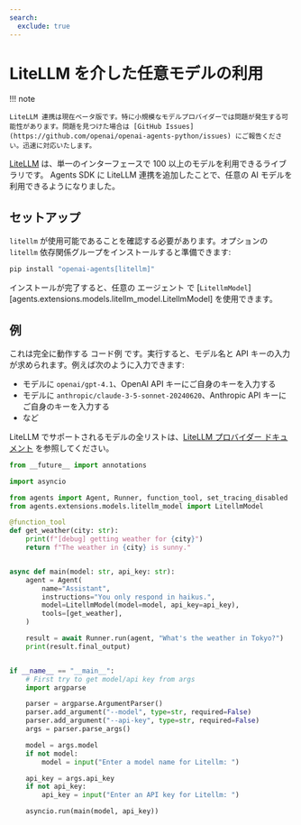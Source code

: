 ```yaml
---
search:
  exclude: true
---
```

# LiteLLM を介した任意モデルの利用

!!! note

    LiteLLM 連携は現在ベータ版です。特に小規模なモデルプロバイダーでは問題が発生する可能性があります。問題を見つけた場合は [GitHub Issues](https://github.com/openai/openai-agents-python/issues) にご報告ください。迅速に対応いたします。

[LiteLLM](https://docs.litellm.ai/docs/) は、単一のインターフェースで 100 以上のモデルを利用できるライブラリです。 Agents SDK に LiteLLM 連携を追加したことで、任意の AI モデルを利用できるようになりました。

## セットアップ

`litellm` が使用可能であることを確認する必要があります。オプションの `litellm` 依存関係グループをインストールすると準備できます:

```bash
pip install "openai-agents[litellm]"
```

インストールが完了すると、任意の エージェント で [`LitellmModel`][agents.extensions.models.litellm_model.LitellmModel] を使用できます。

## 例

これは完全に動作する コード例 です。実行すると、モデル名と API キーの入力が求められます。例えば次のように入力できます:

-   モデルに `openai/gpt-4.1`、OpenAI API キーにご自身のキーを入力する
-   モデルに `anthropic/claude-3-5-sonnet-20240620`、Anthropic API キーにご自身のキーを入力する
-   など

LiteLLM でサポートされるモデルの全リストは、[LiteLLM プロバイダー ドキュメント](https://docs.litellm.ai/docs/providers) を参照してください。

```python
from __future__ import annotations

import asyncio

from agents import Agent, Runner, function_tool, set_tracing_disabled
from agents.extensions.models.litellm_model import LitellmModel

@function_tool
def get_weather(city: str):
    print(f"[debug] getting weather for {city}")
    return f"The weather in {city} is sunny."


async def main(model: str, api_key: str):
    agent = Agent(
        name="Assistant",
        instructions="You only respond in haikus.",
        model=LitellmModel(model=model, api_key=api_key),
        tools=[get_weather],
    )

    result = await Runner.run(agent, "What's the weather in Tokyo?")
    print(result.final_output)


if __name__ == "__main__":
    # First try to get model/api key from args
    import argparse

    parser = argparse.ArgumentParser()
    parser.add_argument("--model", type=str, required=False)
    parser.add_argument("--api-key", type=str, required=False)
    args = parser.parse_args()

    model = args.model
    if not model:
        model = input("Enter a model name for Litellm: ")

    api_key = args.api_key
    if not api_key:
        api_key = input("Enter an API key for Litellm: ")

    asyncio.run(main(model, api_key))
```